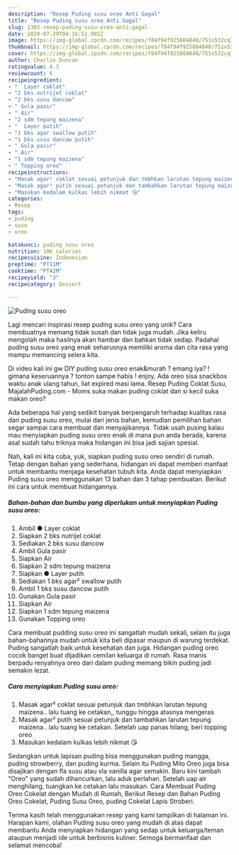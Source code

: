 ```yaml
---
description: "Resep Puding susu oreo Anti Gagal"
title: "Resep Puding susu oreo Anti Gagal"
slug: 1303-resep-puding-susu-oreo-anti-gagal
date: 2020-07-29T04:16:51.991Z
image: https://img-global.cpcdn.com/recipes/f84f94f925804840/751x532cq70/puding-susu-oreo-foto-resep-utama.jpg
thumbnail: https://img-global.cpcdn.com/recipes/f84f94f925804840/751x532cq70/puding-susu-oreo-foto-resep-utama.jpg
cover: https://img-global.cpcdn.com/recipes/f84f94f925804840/751x532cq70/puding-susu-oreo-foto-resep-utama.jpg
author: Charlie Duncan
ratingvalue: 4.3
reviewcount: 6
recipeingredient:
- "  Layer coklat"
- "2 bks nutrijel coklat"
- "2 bks susu dancow"
- " Gula pasir"
- " Air"
- "2 sdm tepung maizena"
- "  Layer putih"
- "1 bks agar swallow putih"
- "1 bks susu dancow putih"
- " Gula pasir"
- " Air"
- "1 sdm tepung maizena"
- " Topping oreo"
recipeinstructions:
- "Masak agar² coklat sesuai petunjuk dan tmbhkan larutan tepung maizena.. lalu tuang ke cetakan,, tunggu hingga atasnya mengeras"
- "Masak agar² putih sesuai petunjuk dan tambahkan larutan tepung maizena.. lalu tuang ke cetakan. Setelah uap panas hilang, beri topping oreo"
- "Masukan kedalam kulkas lebih nikmat 😘"
categories:
- Resep
tags:
- puding
- susu
- oreo

katakunci: puding susu oreo 
nutrition: 106 calories
recipecuisine: Indonesian
preptime: "PT11M"
cooktime: "PT42M"
recipeyield: "3"
recipecategory: Dessert

---
```



![Puding susu oreo](https://img-global.cpcdn.com/recipes/f84f94f925804840/751x532cq70/puding-susu-oreo-foto-resep-utama.jpg)

Lagi mencari inspirasi resep puding susu oreo yang unik? Cara membuatnya memang tidak susah dan tidak juga mudah. Jika keliru mengolah maka hasilnya akan hambar dan bahkan tidak sedap. Padahal puding susu oreo yang enak seharusnya memiliki aroma dan cita rasa yang mampu memancing selera kita.

Di video kali ini gw DIY puding susu oreo enak&amp;murah ? emang iya? ! gimana keseruannya ? tonton sampe habis ! enjoy. Ada oreo sisa snackbox waktu anak ulang tahun, liat expired masi lama. Resep Puding Coklat Susu, MajalahPuding.com - Moms suka makan puding coklat dan si kecil suka makan oreo?

Ada beberapa hal yang sedikit banyak berpengaruh terhadap kualitas rasa dari puding susu oreo, mulai dari jenis bahan, kemudian pemilihan bahan segar sampai cara membuat dan menyajikannya. Tidak usah pusing kalau mau menyiapkan puding susu oreo enak di mana pun anda berada, karena asal sudah tahu triknya maka hidangan ini bisa jadi sajian spesial.


Nah, kali ini kita coba, yuk, siapkan puding susu oreo sendiri di rumah. Tetap dengan bahan yang sederhana, hidangan ini dapat memberi manfaat untuk membantu menjaga kesehatan tubuh kita. Anda dapat menyiapkan Puding susu oreo menggunakan 13 bahan dan 3 tahap pembuatan. Berikut ini cara untuk membuat hidangannya.

<!--inarticleads1-->

##### Bahan-bahan dan bumbu yang diperlukan untuk menyiapkan Puding susu oreo:

1. Ambil  ● Layer coklat
1. Siapkan 2 bks nutrijel coklat
1. Sediakan 2 bks susu dancow
1. Ambil  Gula pasir
1. Siapkan  Air
1. Siapkan 2 sdm tepung maizena
1. Siapkan  ● Layer putih
1. Sediakan 1 bks agar² swallow putih
1. Ambil 1 bks susu dancow putih
1. Gunakan  Gula pasir
1. Siapkan  Air
1. Siapkan 1 sdm tepung maizena
1. Gunakan  Topping oreo


Cara membuat pudding susu oreo ini sangatlah mudah sekali, selain itu juga bahan-bahannya mudah untuk kita beli dipasar maupun di warung terdekat. Puding sangatlah baik untuk kesehatan dan juga. Hidangan puding oreo cocok banget buat dijadikan cemilan keluarga di rumah. Rasa manis berpadu renyahnya oreo dari dalam puding memang bikin puding jadi semakin lezat. 

<!--inarticleads2-->

##### Cara menyiapkan Puding susu oreo:

1. Masak agar² coklat sesuai petunjuk dan tmbhkan larutan tepung maizena.. lalu tuang ke cetakan,, tunggu hingga atasnya mengeras
1. Masak agar² putih sesuai petunjuk dan tambahkan larutan tepung maizena.. lalu tuang ke cetakan. Setelah uap panas hilang, beri topping oreo
1. Masukan kedalam kulkas lebih nikmat 😘


Sedangkan untuk lapisan puding bisa menggunakan puding mangga, puding strowberry, dan puding kurma. Selain itu Puding Milo Oreo juga bisa disajikan dengan fla susu atau vla vanilla agar semakin. Baru kini tambah &#34;Oreo&#34; yang sudah dihancurkan, lalu aduk perlahan. Setelah uap air menghilang, tuangkan ke cetakan lalu masukan. Cara Membuat Puding Oreo Cokelat dengan Mudah di Rumah, Berikut Resep dan Bahan Puding Oreo Cokelat, Puding Susu Oreo, puding Cokelat Lapis Stroberi. 

Terima kasih telah menggunakan resep yang kami tampilkan di halaman ini. Harapan kami, olahan Puding susu oreo yang mudah di atas dapat membantu Anda menyiapkan hidangan yang sedap untuk keluarga/teman ataupun menjadi ide untuk berbisnis kuliner. Semoga bermanfaat dan selamat mencoba!
